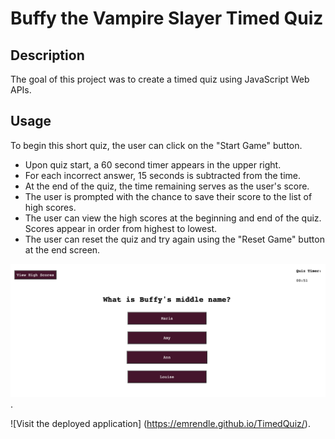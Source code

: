 # Buffy the Vampire Slayer Timed Quiz
## Description
The goal of this project was to create a timed quiz using JavaScript Web APIs. 
## Usage
To begin this short quiz, the user can click on the "Start Game" button.
- Upon quiz start, a 60 second timer appears in the upper right.
- For each incorrect answer, 15 seconds is subtracted from the time.
- At the end of the quiz, the time remaining serves as the user's score.
- The user is prompted with the chance to save their score to the list of high scores.
- The user can view the high scores at the beginning and end of the quiz. Scores appear in order from highest to lowest.
- The user can reset the quiz and try again using the "Reset Game" button at the end screen.  

![An example of the quiz question structure](assets/images/QuizScreenshot.png).

![Visit the deployed application] (https://emrendle.github.io/TimedQuiz/).